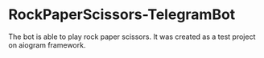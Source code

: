 # RockPaperScissors-TelegramBot
The bot is able to play rock paper scissors.
It was created as a test project on aiogram framework.
